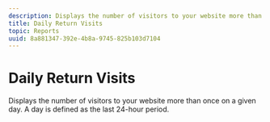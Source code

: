 ```yaml
---
description: Displays the number of visitors to your website more than once on a given day. A day is defined as the last 24-hour period.
title: Daily Return Visits
topic: Reports
uuid: 8a881347-392e-4b8a-9745-825b103d7104
---
```


# Daily Return Visits

Displays the number of visitors to your website more than once on a given day. A day is defined as the last 24-hour period.

